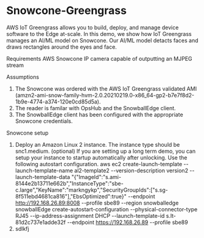 # Snowcone-Greengrass
AWS IoT Greengrass allows you to build, deploy, and manage device software to the Edge at-scale. In this demo, we show how IoT Greengrass manages an AI/ML model on Snowcone. Our AI/ML model detacts faces and draws rectangles around the eyes and face.

Requirements
AWS Snowcone
IP camera capable of outputting an MJPEG stream

Assumptions
1. The Snowcone was ordered with the AWS IoT Greengrass validated AMI (amzn2-ami-snow-family-hvm-2.0.20210219.0-x86_64-gp2-b7e7f8d2-1b9e-4774-a374-120e0cd85d5a).
2. The reader is familar with OpsHub and the SnowballEdge client.
3. The SnowballEdge client has been configured with the appropriate Snowcone credentials.


Snowcone setup
1. Deploy an Amazon Linux 2 instance. The instance type should be snc1.medium. 
   (optional)
   If you are setting up a long term demo, you can setup your instance to startup automatically after unlocking. Use the following autostart configuration.
   aws ec2 create-launch-template --launch-template-name al2-template2 --version-description version2 --launch-template-data "{\"ImageId\":\"s.ami-8144e2b13711e662b\",\"InstanceType\":\"sbe-c.large\",\"KeyName\":\"markngykp\",\"SecurityGroupIds\":[\"s.sg-8f511ebd4681ca816\"],\"EbsOptimized\":true}" --endpoint http://192.168.26.89:8008 --profile sbe89 --region snowballedge
   snowballEdge create-autostart-configuration --physical-connector-type RJ45 --ip-address-assignment DHCP --launch-template-id s.lt-81d2c737e1adde32f --endpoint https://192.168.26.89 --profile sbe89
2. sdlkfj
